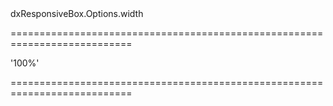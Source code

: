 <!--id-->dxResponsiveBox.Options.width<!--/id-->
===========================================================================
<!--default-->'100%'<!--/default-->
===========================================================================

